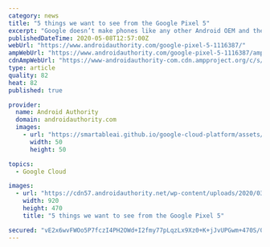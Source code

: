 ```yaml
---
category: news
title: "5 things we want to see from the Google Pixel 5"
excerpt: "Google doesn’t make phones like any other Android OEM and the Pixel 5 is threatening to be the most unique and potentially divisive handset from the search giant to date. We’re still some ways out from the expected Pixel 5 release date which will likely slot into the calendar in the series’ usual October launch window."
publishedDateTime: 2020-05-08T12:57:00Z
webUrl: "https://www.androidauthority.com/google-pixel-5-1116387/"
ampWebUrl: "https://www.androidauthority.com/google-pixel-5-1116387/amp/"
cdnAmpWebUrl: "https://www-androidauthority-com.cdn.ampproject.org/c/s/www.androidauthority.com/google-pixel-5-1116387/amp/"
type: article
quality: 82
heat: 82
published: true

provider:
  name: Android Authority
  domain: androidauthority.com
  images:
    - url: "https://smartableai.github.io/google-cloud-platform/assets/images/organizations/androidauthority.com-50x50.jpg"
      width: 50
      height: 50

topics:
  - Google Cloud

images:
  - url: "https://cdn57.androidauthority.net/wp-content/uploads/2020/03/Google-Logo-Pixel-4-920x470.jpg"
    width: 920
    height: 470
    title: "5 things we want to see from the Google Pixel 5"

secured: "vE2x6wvFWOo5P7fczI4PH2OWd+I2fmy77pLqzLx9Xz0+K+jJvUPGwm+470S/0rzV0kCZKMMrelpFZYwntuamAmltKWoI5wl0vNciAqvpg8XO1r0FawM4pkEbu1ogfGo1hVbeirUxoHmgsFKUe5yldx1IOW8IrHgJQbBGRoZDt2vqSx2V1NgvBirsT4X/qMn+BIN1LQSFJuM63+POYKwJiG4aqnLjKl/9QUCoMOKGuy9OcLLKm0kkw148qZRM24m9XpVJuZX3x/L7aP/AhR+pdkgd/nHOXRXxrMJN1EcBCB8NAaxTeA1IIuVHdsXMBY3m;sJepazFLwepgPbDPegjYmQ=="
---
```


